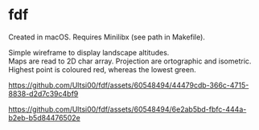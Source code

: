 # fdf  
Created in macOS. Requires Minilibx (see path in Makefile).  

Simple wireframe to display landscape altitudes.  
Maps are read to 2D char array. Projection are ortographic and isometric.  
Highest point is coloured red, whereas the lowest green.


https://github.com/Ultsi00/fdf/assets/60548494/44479cdb-366c-4715-8838-d2d7c39c4bf9


https://github.com/Ultsi00/fdf/assets/60548494/6e2ab5bd-fbfc-444a-b2eb-b5d84476502e

